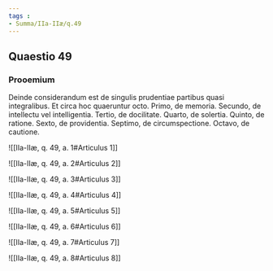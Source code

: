 ```yaml
---
tags : 
- Summa/IIa-IIæ/q.49
---
```


## Quaestio 49

### Prooemium

Deinde considerandum est de singulis prudentiae partibus quasi integralibus. Et circa hoc quaeruntur octo. Primo, de memoria. Secundo, de intellectu vel intelligentia. Tertio, de docilitate. Quarto, de solertia. Quinto, de ratione. Sexto, de providentia. Septimo, de circumspectione. Octavo, de cautione.

![[IIa-IIæ, q. 49, a. 1#Articulus 1]]

![[IIa-IIæ, q. 49, a. 2#Articulus 2]]

![[IIa-IIæ, q. 49, a. 3#Articulus 3]]

![[IIa-IIæ, q. 49, a. 4#Articulus 4]]

![[IIa-IIæ, q. 49, a. 5#Articulus 5]]

![[IIa-IIæ, q. 49, a. 6#Articulus 6]]

![[IIa-IIæ, q. 49, a. 7#Articulus 7]]

![[IIa-IIæ, q. 49, a. 8#Articulus 8]]

